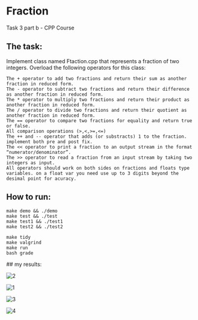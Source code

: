 # Fraction
Task 3 part b - CPP Course
## The task:
Implement class named Ftaction.cpp that represents a fraction of two integers.</div>
Overload the following operators for this class:</div>

    The + operator to add two fractions and return their sum as another fraction in reduced form.
    The - operator to subtract two fractions and return their difference as another fraction in reduced form.
    The * operator to multiply two fractions and return their product as another fraction in reduced form.
    The / operator to divide two fractions and return their quotient as another fraction in reduced form.
    The == operator to compare two fractions for equality and return true or false.
    All comparison operations (>,<,>=,<=)
    The ++ and -- operator that adds (or substracts) 1 to the fraction. implement both pre and post fix.
    The << operator to print a fraction to an output stream in the format “numerator/denominator”.
    The >> operator to read a fraction from an input stream by taking two integers as input.
    All operators should work on both sides on fractions and floats type variables. on a float var you need use up to 3 digits beyond the desimal point for acuracy.
</div>

## How to run:</div>

<div dir='ltr'>

    make demo && ./demo
	make test && ./test
  	make test1 && ./test1
  	make test2 && ./test2


</div>

<div dir='ltr'>

    make tidy
    make valgrind
    make run
	bash grade

</div>
## my results:</div>
</div>

![2](https://user-images.githubusercontent.com/93344134/236044849-b3a8660f-5620-443e-ba33-60a3d1ecf5e0.jpg)</div>

![1](https://user-images.githubusercontent.com/93344134/236044878-7a60ba4b-c4c2-4e37-8fc3-599f28f8a868.jpg)</div>

![3](https://user-images.githubusercontent.com/93344134/236044949-22b9ab30-efa0-4dce-aa7b-639c8449460e.jpg)</div>

![4](https://user-images.githubusercontent.com/93344134/236044968-b39afe0b-ff0b-47ae-9444-7432652819fe.jpg)</div>




